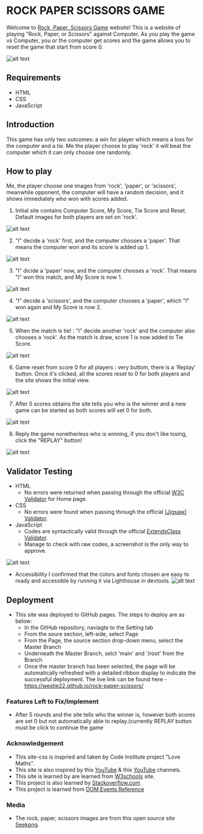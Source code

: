 # ROCK PAPER SCISSORS GAME

Welcome to [Rock, Paper, Scissors Game](https://westie22.github.io/rock-paper-scissors/) website!
This is a website of playing "Rock, Paper, or Scissors" against Computer. As you play the game vs Computer, you or the computer get scores and the game allows you to reset the game that start from score 0.

![alt text](media/responsive_devices.v2.png)

## Requirements
* HTML
* CSS
* JavaScript

## Introduction
This game has only two outcomes: a win for player which means a loss for the computer and a tie. Me the player choose to play 'rock' it will beat the computer which it can only choose one randomly.

## How to play
Me, the player choose one images from 'rock', 'paper', or 'scissors', meanwhile opponent, the computer will have a random decision, and it shows immediately who won with scores added.

1.  Initial site contains Computer Score, My Score, Tie Score and Reset. Default images for both players are set on 'rock'.

![alt text](media/initial_site_view.v2.png)

2. "I" decide a 'rock' first, and the computer chooses a 'paper'. That means the computer won and its score is added up 1.

![alt text](media/choice_of_rock.png)

3. "I" dicide a 'paper' now, and the computer chooses a 'rock'. That means "I" won this match, and My Score is now 1.

![alt text](media/choice_of_paper.png)

4. "I" decide a 'scissors', and the computer chooses a 'paper', which "I" won again and My Score is now 2.

![alt text](media/choice_of_scissors.png)

5. When the match is tie! : "I" decide another 'rock' and the computer also chooses a 'rock'. As the match is draw, score 1 is now added to Tie Score.

![alt text](media/tie_match.png)

6. Game reset from score 0 for all players : very buttom, there is a 'Replay' button. Once it's clicked, all the scores reset to 0 for both players and the site shows the initial view. 

![alt text](media/initial_site_view.v2.png)

7. After 5 scores obtains the site tells you who is the winner and a new game can be started as both scores will set 0 for both.

![alt text](media/winning_start_new_game.png)

8. Reply the game nonetherless who is winning, if you don't like losing, click the "REPLAY" button!

![alt text](media/reply_game)

## Validator Testing
 - HTML
   - No errors were returned when passing through the official [W3C Validator](https://validator.w3.org/nu/?doc=https%3A%2F%2Fwestie22.github.io%2Frock-paper-scissors%2Findex.html) for Home page.
 - CSS
   - No errors were found when passing through the official [(Jigsaw) Validator](https://jigsaw.w3.org/css-validator/validator?uri=https%3A%2F%2Fwestie22.github.io%2Frock-paper-scissors%2F&profile=css3svg&usermedium=all&warning=1&vextwarning=&lang=en).
 - JavaScript
   - Codes are syntactically valid through the official [ExtendsClass Validator](https://extendsclass.com/javascript-fiddle.html).
   - Manage to check with raw codes, a screenshot is the only way to approve.
  
![alt text](media/js_code_validation.png)

- Accessibility
I confirmed that the colors and fonts chosen are easy to ready and accessible by running it via Lighthouse in devtools.
![alt text](media/lighthouse.png)

## Deployment
- This site was deployed to GitHub pages. The steps to deploy are as below:
  - In the GitHub repository, naviagte to the Setting tab
  - From the soure section, left-side, select Page
  - From the Page, the source section drop-down menu, select the Master Branch
  - Underneath the Master Branch, selct 'main' and '/root' from the Branch
  - Once the master branch has been selected, the page will be automatically refreshed with a detailed ribbon display to indicate the successful deployment.
The live link can be found here - https://westie22.github.io/rock-paper-scissors/

### Features Left to Fix/Implement
- After 5 rounds and the site tells who the winner is, however both scores are set 0 but not automatically able to replay.(currently REPLAY button must be click to continue the game

### Acknowledgement
- This site-css is inspried and taken by Code Institute project "Love Maths".
- This site is also inspired by this [YouTube](https://www.youtube.com/watch?v=EfAl9bwzVZk&t=5063s) & this [YouTube](https://www.youtube.com/watch?v=4eeY0JFEMs8&t=252s) channels.
- This site is learned by are learned from [W3schools](https://www.w3schools.com/) site.
- This project is also learned by [Stackoverflow.com](https://stackoverflow.com/).
- This project is learned from [DOM Events Reference](https://developer.mozilla.org/en-US/docs/Web/Events)

### Media
- The rock, paper, scissors images are from this open source site [Seekpng](https://www.seekpng.com/).

